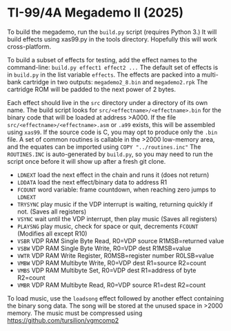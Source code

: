 # TI-99/4A Megademo II (2025)

To build the megademo, run the `build.py` script (requires Python 3.)
It will build effects using xas99.py in the tools directory. Hopefully this will work cross-platform.

To build a subset of effects for testing, add the effect names to the command-line: `build.py effect1 effect2 ...`
The default set of effects is in `build.py` in the list variable `effects`.
The effects are packed into a multi-bank cartridge in two outputs: `megademo2_8.bin` and `megademo2.rpk`
The cartridge ROM will be padded to the next power of 2 bytes.

Each effect should live in the `src` directory under a directory of its own name.
The build script looks for `src/<effectname>/<effectname>.bin` for the binary code that will be loaded at address >A000.
If the file `src/<effectname>/<effectname>.asm` or `.a99` exists, this will be assembled using `xas99`.
If the source code is C, you may opt to produce only the `.bin` file.
A set of common routines is callable in the >2000 low-memory area, and the equates can be imported using `COPY "../routines.inc"`
The `ROUTINES.INC` is auto-generated by `build.py`, so you may need to run the script once before it will show up after a fresh git clone.

* `LDNEXT` load the next effect in the chain and runs it (does not return)
* `LDDATA` load the next effect/binary data to address R1
* `FCOUNT` word variable: frame countdown, when reaching zero jumps to  `LDNEXT`
* `TRYSYNC` play music if the VDP interrupt is waiting, returning quickly if not. (Saves all registers)
* `VSYNC` wait until the VDP interrupt, then play music (Saves all registers)
* `PLAYSNG` play music, check for space or quit, decrements `FCOUNT` (Modifies all except R10)
* `VSBR` VDP RAM Single Byte Read, R0=VDP source R1MSB=returned value
* `VSBW` VDP RAM Single Byte Write, R0=VDP dest R1MSB=value
* `VWTR` VDP RAM Write Register, R0MSB=register number R0LSB=value
* `VMBW` VDP RAM Multibyte Write, R0=VDP dest R1=source R2=count
* `VMBS` VDP RAM Multibyte Set, R0=VDP dest R1=address of byte R2=count
* `VMBR` VDP RAM Multibyte Read, R0=VDP source R1=dest R2=count

To load music, use the `loadsong` effect followed by another effect containing the binary song data.
The song will be stored at the unused space in >2000 memory.
The music must be compressed using https://github.com/tursilion/vgmcomp2


